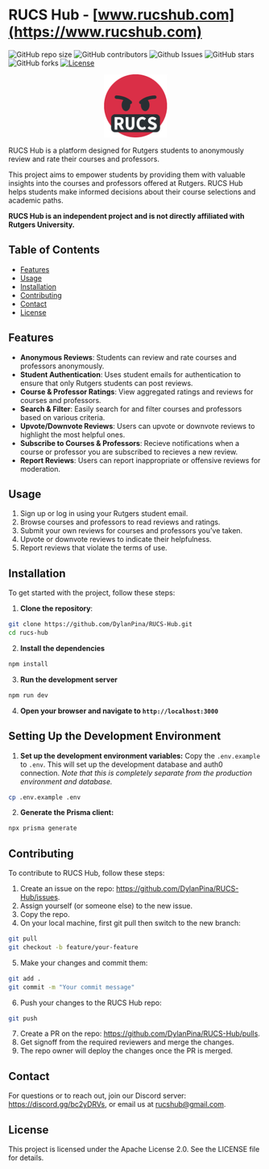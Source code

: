 # RUCS Hub - [www.rucshub.com](https://www.rucshub.com)

![GitHub repo size](https://img.shields.io/github/repo-size/DylanPina/RUCS-Hub)
![GitHub contributors](https://img.shields.io/github/contributors/DylanPina/RUCS-Hub)
![Github Issues](https://img.shields.io/github/issues/DylanPina/RUCS-Hub)
![GitHub stars](https://img.shields.io/github/stars/DylanPina/RUCS-Hub)
![GitHub forks](https://img.shields.io/github/forks/DylanPina/RUCS-Hub)
[![License](https://img.shields.io/badge/License-Apache_2.0-blue.svg)](https://opensource.org/licenses/Apache-2.0)

<p align="center">
    <img src="./public/rucshub-logo.png" alt="drawing" width="125"/>
</p>

RUCS Hub is a platform designed for Rutgers students to anonymously review and rate their courses and professors.

This project aims to empower students by providing them with valuable insights into the courses and professors offered at Rutgers. RUCS Hub helps students make informed decisions about their course selections and academic paths.

**RUCS Hub is an independent project and is not directly affiliated with Rutgers University.**

## Table of Contents

- [Features](#features)
- [Usage](#usage)
- [Installation](#installation)
- [Contributing](#contributing)
- [Contact](#contact)
- [License](#license)

## Features

- **Anonymous Reviews**: Students can review and rate courses and professors anonymously.
- **Student Authentication**: Uses student emails for authentication to ensure that only Rutgers students can post reviews.
- **Course & Professor Ratings**: View aggregated ratings and reviews for courses and professors.
- **Search & Filter**: Easily search for and filter courses and professors based on various criteria.
- **Upvote/Downvote Reviews**: Users can upvote or downvote reviews to highlight the most helpful ones.
- **Subscribe to Courses & Professors**: Recieve notifications when a course or professor you are subscribed to recieves a new review.
- **Report Reviews**: Users can report inappropriate or offensive reviews for moderation.

## Usage

1. Sign up or log in using your Rutgers student email.
2. Browse courses and professors to read reviews and ratings.
3. Submit your own reviews for courses and professors you’ve taken.
4. Upvote or downvote reviews to indicate their helpfulness.
5. Report reviews that violate the terms of use.

## Installation

To get started with the project, follow these steps:

1. **Clone the repository**:

```bash
git clone https://github.com/DylanPina/RUCS-Hub.git
cd rucs-hub
```

2. **Install the dependencies**

```bash
npm install
```

3. **Run the development server**

```bash
npm run dev
```

4. **Open your browser and navigate to `http://localhost:3000`**

## Setting Up the Development Environment

1. **Set up the development environment variables:** Copy the `.env.example` to `.env`. This will set up the development database and auth0 connection. _Note that this is completely separate from the production environment and database._

```bash
cp .env.example .env
```

2. **Generate the Prisma client:**

```bash
npx prisma generate
```

## Contributing

To contribute to RUCS Hub, follow these steps:

1. Create an issue on the repo: https://github.com/DylanPina/RUCS-Hub/issues.
2. Assign yourself (or someone else) to the new issue.
3. Copy the repo.
4. On your local machine, first git pull then switch to the new branch:

```bash
git pull
git checkout -b feature/your-feature
```

5. Make your changes and commit them:

```bash
git add .
git commit -m "Your commit message"
```

6. Push your changes to the RUCS Hub repo:

```bash
git push
```

7. Create a PR on the repo: https://github.com/DylanPina/RUCS-Hub/pulls.
8. Get signoff from the required reviewers and merge the changes.
9. The repo owner will deploy the changes once the PR is merged.

## Contact

For questions or to reach out, join our Discord server: https://discord.gg/bc2yDRVs, or email us at rucshub@gmail.com.

## License

This project is licensed under the Apache License 2.0. See the LICENSE file for details.
